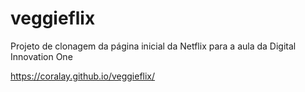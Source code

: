 # veggieflix
Projeto de clonagem da página inicial da Netflix para a aula da Digital Innovation One

https://coralay.github.io/veggieflix/
